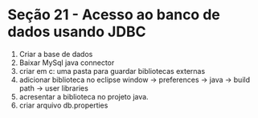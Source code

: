 <h1>Seção 21 - Acesso ao banco de dados usando JDBC</h1>
<ol>
<li>Criar a base de dados</li>
<li>Baixar MySql java connector</li>
<li>criar em c: uma pasta para guardar bibliotecas externas</li>
<li>adicionar biblioteca no eclipse window -> preferences -> java -> build path -> user libraries</li>
<li>acresentar a biblioteca no projeto java. </li>
<li>criar arquivo db.properties</li>
</ol>